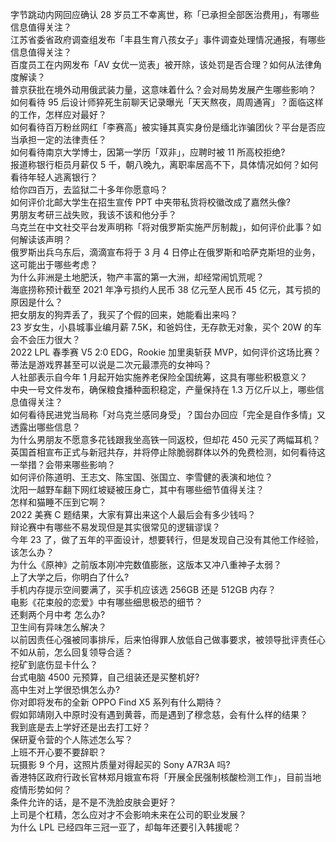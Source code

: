 字节跳动内网回应确认 28 岁员工不幸离世，称「已承担全部医治费用」，有哪些信息值得关注？  
江苏省委省政府调查组发布「丰县生育八孩女子」事件调查处理情况通报，有哪些信息值得关注？  
百度员工在内网发布「AV 女优一览表」被开除，该处罚是否合理？如何从法律角度解读？  
普京获批在境外动用俄武装力量，这意味着什么？会对局势发展产生哪些影响？  
如何看待 95 后设计师猝死生前聊天记录曝光「天天熬夜，周周通宵」？面临这样的工作，怎样应对最好？  
如何看待百万粉丝网红「李赛高」被实锤其真实身份是缅北诈骗团伙？平台是否应当承担一定的法律责任？  
如何看待南京大学博士，因第一学历「双非」，应聘时被 11 所高校拒绝?  
报道称银行柜员月薪仅 5 千，朝八晚九，离职率居高不下，具体情况如何？如何看待年轻人逃离银行？  
给你四百万，去监狱二十多年你愿意吗？  
如何评价北邮大学生在招生宣传 PPT 中夹带私货将校徽改成了嘉然头像?  
男朋友考研三战失败，我该不该和他分手？  
乌克兰在中文社交平台发声明称「将对俄罗斯实施严厉制裁」，如何评价此事？如何解读该声明？  
俄罗斯出兵乌东后，滴滴宣布将于 3 月 4 日停止在俄罗斯和哈萨克斯坦的业务，这可能出于哪些考虑？  
为什么非洲是土地肥沃，物产丰富的第一大洲，却经常闹饥荒呢？  
海底捞称预计截至 2021 年净亏损约人民币 38 亿元至人民币 45 亿元，其亏损的原因是什么？  
把女朋友的狗弄丢了，我买了个假的回来，她能看出来吗？  
23 岁女生，小县城事业编月薪 7.5K，和爸妈住，无存款无对象，买个 20W 的车会不会压力很大？  
2022 LPL 春季赛 V5 2:0 EDG，Rookie 加里奥斩获 MVP，如何评价这场比赛？  
蒂法是游戏界甚至可以说是二次元最漂亮的女神吗？  
人社部表示自今年 1 月起开始实施养老保险全国统筹，这具有哪些积极意义？  
中央一号文件发布，确保粮食播种面积稳定，产量保持在 1.3 万亿斤以上，哪些信息值得关注？  
如何看待民进党当局称「对乌克兰感同身受」？国台办回应「完全是自作多情」又透露出哪些信息？  
为什么男朋友不愿意多花钱跟我坐高铁一同返校，但却花 450 元买了两幅耳机？  
英国首相宣布正式与新冠共存，并将停止除脆弱群体以外的免费检测，如何看待这一举措？会带来哪些影响？  
如何评价陈道明、王志文、陈宝国、张国立、李雪健的表演和地位？  
沈阳一越野车翻下网红坡疑被压身亡，其中有哪些细节值得关注？  
怎样和猫睡不压到它啊？  
2022 美赛 C 题结果，大家有算出来这个人最后会有多少钱吗？  
辩论赛中有哪些不易发现但是其实很常见的逻辑谬误？  
今年 23 了，做了五年的平面设计，想要转行，但是发现自己没有其他工作经验，该怎么办？  
为什么《原神》之前版本刚冲完数值膨胀，这版本又冲八重神子太弱？  
上了大学之后，你明白了什么?  
手机内存提示空间要满了，买手机应该选 256GB 还是 512GB 内存？  
电影《花束般的恋爱》中有哪些细思极恐的细节？  
还剩两个月中考 怎么办?  
卫生间有异味怎么解决？  
以前因责任心强被同事排斥，后来怕得罪人放低自己做事要求，被领导批评责任心不如从前，怎么回复领导合适？  
挖矿到底伤显卡什么？  
台式电脑 4500 元预算，自己组装还是买整机好?  
高中生对上学很恐惧怎么办?  
你对即将发布的全新 OPPO Find X5 系列有什么期待？  
假如郭靖刚入中原时没有遇到黄蓉，而是遇到了穆念慈，会有什么样的结果？  
我到底是去上学好还是出去打工好？  
保研夏令营的个人陈述怎么写？  
上班不开心要不要辞职？  
玩摄影 9 个月，这照片质量对得起买的 Sony A7R3A 吗?  
香港特区政府行政长官林郑月娥宣布将「开展全民强制核酸检测工作」，目前当地疫情形势如何？  
条件允许的话，是不是不洗脸皮肤会更好？  
上司是个杠精，怎么应对才不会影响未来在公司的职业发展？  
为什么 LPL 已经四年三冠一亚了，却每年还要引入韩援呢？  
